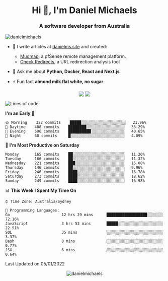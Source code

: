 <h1 align="center">Hi 👋, I'm Daniel Michaels</h1>
<h3 align="center">A software developer from Australia</h3>
<p align="left"> <img src="https://komarev.com/ghpvc/?username=danielmichaels" alt="danielmichaels" /> </p>

- 📝 I write articles at [danielms.site](https://danielms.site?ref=danielmichaels-github) and created:
    - [Mudmap](https://mudmap.io?ref=danielmichaels-github), a pfSense remote management platform.
    - [Check Redirects](https://www.check-redirects.com?ref=danielmichaels-github), a URL redirection analysis tool
- 💬 Ask me about **Python, Docker, React and Next.js**

- ⚡ Fun fact **almond milk flat white, no sugar**

<p align="center">
<a href="https://twitter.com/dansult" target="_blank"><img align="center" src="https://img.shields.io/badge/twitter-%231DA1F2.svg?&style=for-the-badge&logo=twitter&logoColor=white"></a>
<a href="https://linkedin.com/in/daniel-michaels" target="_blank"><img align="center" src="https://img.shields.io/badge/linkedin-%230077B5.svg?&style=for-the-badge&logo=linkedin&logoColor=white"></a>
</p>

<!--START_SECTION:waka-->
![Lines of code](https://img.shields.io/badge/From%20Hello%20World%20I%27ve%20Written-30%20Thousand%20lines%20of%20code-blue)

**I'm an Early 🐤** 

```text
🌞 Morning    322 commits    █████░░░░░░░░░░░░░░░░░░░░   21.96% 
🌆 Daytime    488 commits    ████████░░░░░░░░░░░░░░░░░   33.29% 
🌃 Evening    596 commits    ██████████░░░░░░░░░░░░░░░   40.65% 
🌙 Night      60 commits     █░░░░░░░░░░░░░░░░░░░░░░░░   4.09%

```
📅 **I'm Most Productive on Saturday** 

```text
Monday       165 commits    ██░░░░░░░░░░░░░░░░░░░░░░░   11.26% 
Tuesday      166 commits    ██░░░░░░░░░░░░░░░░░░░░░░░   11.32% 
Wednesday    221 commits    ███░░░░░░░░░░░░░░░░░░░░░░   15.08% 
Thursday     146 commits    ██░░░░░░░░░░░░░░░░░░░░░░░   9.96% 
Friday       246 commits    ████░░░░░░░░░░░░░░░░░░░░░   16.78% 
Saturday     273 commits    ████░░░░░░░░░░░░░░░░░░░░░   18.62% 
Sunday       249 commits    ████░░░░░░░░░░░░░░░░░░░░░   16.98%

```


📊 **This Week I Spent My Time On** 

```text
⌚︎ Time Zone: Australia/Sydney

💬 Programming Languages: 
Go                       12 hrs 29 mins      ██████████████████░░░░░░░   72.16% 
JavaScript               3 hrs 53 mins       █████░░░░░░░░░░░░░░░░░░░░   22.51% 
SQL                      35 mins             ░░░░░░░░░░░░░░░░░░░░░░░░░   3.37% 
Bash                     8 mins              ░░░░░░░░░░░░░░░░░░░░░░░░░   0.77% 
JSX                      6 mins              ░░░░░░░░░░░░░░░░░░░░░░░░░   0.64%

```


 Last Updated on 05/01/2022
<!--END_SECTION:waka-->

<p align="center"> <img src="https://github-readme-stats.vercel.app/api?username=danielmichaels&show_icons=true" alt="danielmichaels" /> </p>

